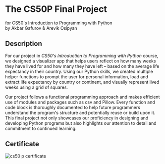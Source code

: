 # The CS50P Final Project
for CS50's Introduction to Programming with Python <br>
by Akbar Gafurov & Arevik Osipyan

## Description
For our project in *CS50's Introduction to Programming with Python* course, we designed a visualizer app that helps users reflect on how many weeks they have lived for and how many they have left – based on the average life expectancy in their country. Using our Python skills, we created multiple helper functions to prompt the user for personal information, load and extract life expectancy by country or continent, and visually represent lived weeks using a grid of squares.

Our project follows a functional programming approach and makes efficient use of modules and packages such as csv and Pillow. Every function and code block is thoroughly documented to help future programmers understand the program's structure and potentially reuse or build upon it. This final project not only showcases our proficiency in designing and developing Python programs but also highlights our attention to detail and commitment to continued learning.

## Certificate

![cs50 p certificate](https://certificates.cs50.io/fa7528ee-efa4-4d18-9ec2-766b13aa1bb4.png?size=letter)